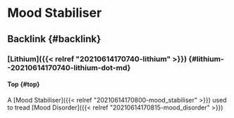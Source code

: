 # Mood Stabiliser


## Backlink {#backlink}


### [Lithium]({{< relref "20210614170740-lithium" >}}) {#lithium--20210614170740-lithium-dot-md}


#### Top {#top}

A [Mood Stabiliser]({{< relref "20210614170800-mood_stabiliser" >}}) used to tread [Mood Disorder]({{< relref "20210614170815-mood_disorder" >}})
